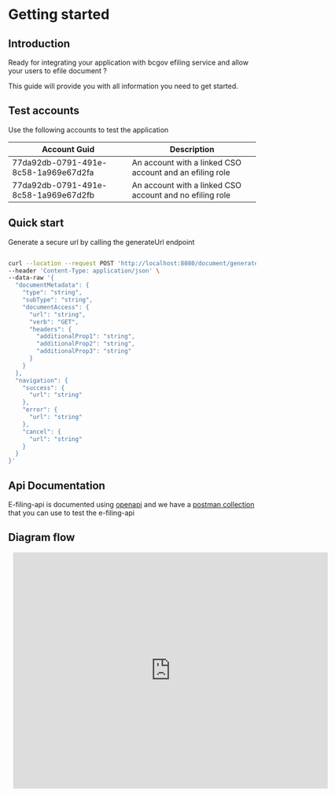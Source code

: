 # Getting started

## Introduction

Ready for integrating your application with bcgov efiling service and allow your users to efile document ?

This guide will provide you with all information you need to get started.

## Test accounts

Use the following accounts to test the application

| Account Guid | Description |
| --- | --- |
| 77da92db-0791-491e-8c58-1a969e67d2fa | An account with a linked CSO account and an efiling role |
| 77da92db-0791-491e-8c58-1a969e67d2fb | An account with a linked CSO account and no efiling role |


## Quick start

Generate a secure url by calling the generateUrl endpoint

```bash

curl --location --request POST 'http://localhost:8080/document/generateUrl' \
--header 'Content-Type: application/json' \
--data-raw '{
  "documentMetadata": {
    "type": "string",
    "subType": "string",
    "documentAccess": {
      "url": "string",
      "verb": "GET",
      "headers": {
        "additionalProp1": "string",
        "additionalProp2": "string",
        "additionalProp3": "string"
      }
    }
  },
  "navigation": {
    "success": {
      "url": "string"
    },
    "error": {
      "url": "string"
    },
    "cancel": {
      "url": "string"
    }
  }
}'

```

## Api Documentation

E-filing-api is documented using [openapi](http://editor.swagger.io/?url=https://raw.githubusercontent.com/bcgov/jag-file-submission/master/src/backend/jag-efiling-api/jag-efiling-api.yaml) and we have a [postman collection](https://raw.githubusercontent.com/bcgov/jag-file-submission/master/src/backend/jag-efiling-api/src/test/jag-efiling-api.postman_collection.json) that you can use to test the e-filing-api

## Diagram flow

<div style="width: 640px; height: 480px; margin: 10px; position: relative;"><iframe allowfullscreen frameborder="0" style="width:640px; height:480px" src="https://app.lucidchart.com/documents/embeddedchart/fb8a218a-99b6-4285-a653-93a6271f6de8" id="wLo6x541WcTP"></iframe></div>
